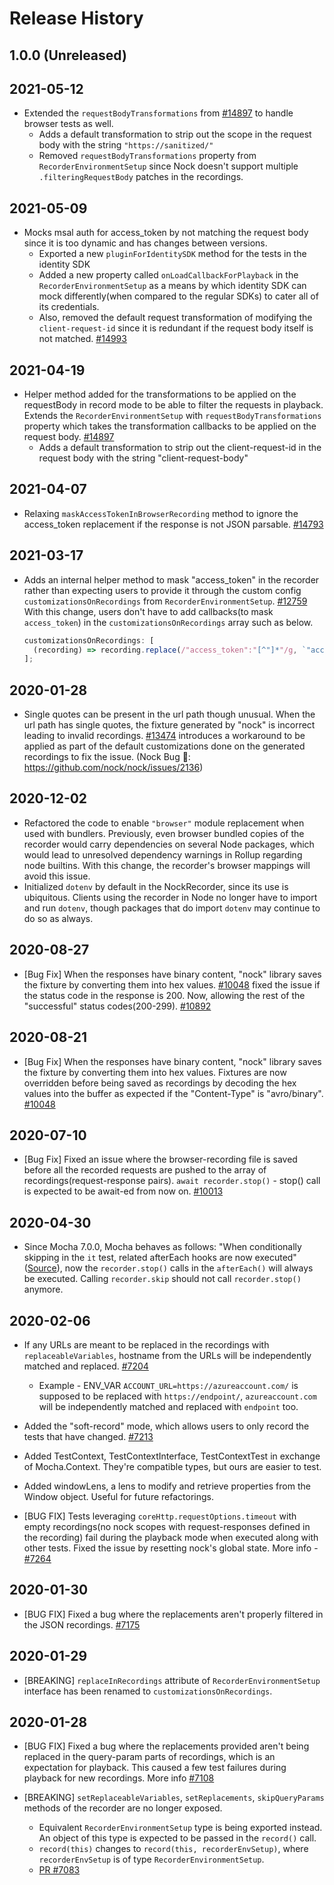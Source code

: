 # Release History

## 1.0.0 (Unreleased)

## 2021-05-12

- Extended the `requestBodyTransformations` from [#14897](https://github.com/Azure/azure-sdk-for-js/pull/14897) to handle browser tests as well.
  - Adds a default transformation to strip out the scope in the request body with the string `"https://sanitized/"`
  - Removed `requestBodyTransformations` property from `RecorderEnvironmentSetup` since Nock doesn't support multiple `.filteringRequestBody` patches in the recordings.

## 2021-05-09

- Mocks msal auth for access_token by not matching the request body since it is too dynamic and has changes between versions.
  - Exported a new `pluginForIdentitySDK` method for the tests in the identity SDK
  - Added a new property called `onLoadCallbackForPlayback` in the `RecorderEnvironmentSetup` as a means by which identity SDK can mock differently(when compared to the regular SDKs) to cater all of its credentials.
  - Also, removed the default request transformation of modifying the `client-request-id` since it is redundant if the request body itself is not matched.
    [#14993](https://github.com/Azure/azure-sdk-for-js/pull/14993)

## 2021-04-19

- Helper method added for the transformations to be applied on the requestBody in record mode to be able to filter the requests in playback.
  Extends the `RecorderEnvironmentSetup` with `requestBodyTransformations` property which takes the transformation callbacks to be applied on the request body.
  [#14897](https://github.com/Azure/azure-sdk-for-js/pull/14897)
  - Adds a default transformation to strip out the client-request-id in the request body with the string "client-request-body"

## 2021-04-07

- Relaxing `maskAccessTokenInBrowserRecording` method to ignore the access_token replacement if the response is not JSON parsable.
  [#14793](https://github.com/Azure/azure-sdk-for-js/pull/14793)

## 2021-03-17

- Adds an internal helper method to mask "access_token" in the recorder rather than expecting users to provide it through the custom config `customizationsOnRecordings` from `RecorderEnvironmentSetup`. [#12759](https://github.com/Azure/azure-sdk-for-js/pull/12759)
  With this change, users don't have to add callbacks(to mask `access_token`) in the `customizationsOnRecordings` array such as below.
  ```ts
  customizationsOnRecordings: [
    (recording) => recording.replace(/"access_token":"[^"]*"/g, `"access_token":"access_token"`)
  ];
  ```

## 2020-01-28

- Single quotes can be present in the url path though unusual. When the url path has single quotes, the fixture generated by "nock" is incorrect leading to invalid recordings. [#13474](https://github.com/Azure/azure-sdk-for-js/pull/13474) introduces a workaround to be applied as part of the default customizations done on the generated recordings to fix the issue.
  (Nock Bug 🐛: https://github.com/nock/nock/issues/2136)

## 2020-12-02

- Refactored the code to enable `"browser"` module replacement when used with bundlers. Previously, even browser bundled copies of the recorder would carry dependencies on several Node packages, which would lead to unresolved dependency warnings in Rollup regarding node builtins. With this change, the recorder's browser mappings will avoid this issue.
- Initialized `dotenv` by default in the NockRecorder, since its use is ubiquitous. Clients using the recorder in Node no longer have to import and run `dotenv`, though packages that do import `dotenv` may continue to do so as always.

## 2020-08-27

- [Bug Fix] When the responses have binary content, "nock" library saves the fixture by converting them into hex values. [#10048](https://github.com/Azure/azure-sdk-for-js/pull/10048) fixed the issue if the status code in the response is 200. Now, allowing the rest of the "successful" status codes(200-299).
  [#10892](https://github.com/Azure/azure-sdk-for-js/pull/10892)

## 2020-08-21

- [Bug Fix] When the responses have binary content, "nock" library saves the fixture by converting them into hex values. Fixtures are now overridden before being saved as recordings by decoding the hex values into the buffer as expected if the "Content-Type" is "avro/binary".
  [#10048](https://github.com/Azure/azure-sdk-for-js/pull/10048)

## 2020-07-10

- [Bug Fix] Fixed an issue where the browser-recording file is saved before all the recorded requests are pushed to the array of recordings(request-response pairs). `await recorder.stop()` - stop() call is expected to be await-ed from now on.
  [#10013](https://github.com/Azure/azure-sdk-for-js/pull/10013)

## 2020-04-30

- Since Mocha 7.0.0, Mocha behaves as follows: "When conditionally skipping in the `it` test, related afterEach hooks are now executed"
  ([Source](https://github.com/mochajs/mocha/blob/master/CHANGELOG.md#700--2020-01-05)), now the `recorder.stop()` calls in the `afterEach()` will always be executed. Calling `recorder.skip` should not call `recorder.stop()` anymore.

## 2020-02-06

- If any URLs are meant to be replaced in the recordings with `replaceableVariables`, hostname from the URLs will be independently matched and replaced. [#7204](https://github.com/Azure/azure-sdk-for-js/issues/7204)
  - Example - ENV_VAR `ACCOUNT_URL=https://azureaccount.com/` is supposed to be replaced with `https://endpoint/`, `azureaccount.com` will be independently matched and replaced with `endpoint` too.
- Added the "soft-record" mode, which allows users to only record the tests that have changed. [#7213](https://github.com/Azure/azure-sdk-for-js/issues/7213)
- Added TestContext, TestContextInterface, TestContextTest in exchange of Mocha.Context. They're compatible types, but ours are easier to test.
- Added windowLens, a lens to modify and retrieve properties from the Window object. Useful for future refactorings.

- [BUG FIX] Tests leveraging `coreHttp.requestOptions.timeout` with empty recordings(no nock scopes with request-responses defined in the recording) fail during the playback mode when executed along with other tests. Fixed the issue by resetting nock's global state. More info - [#7264](https://github.com/Azure/azure-sdk-for-js/issues/7264)

## 2020-01-30

- [BUG FIX] Fixed a bug where the replacements aren't properly filtered in the JSON recordings. [#7175](https://github.com/Azure/azure-sdk-for-js/issues/7175)

## 2020-01-29

- [BREAKING] `replaceInRecordings` attribute of `RecorderEnvironmentSetup` interface has been renamed to `customizationsOnRecordings`.

## 2020-01-28

- [BUG FIX] Fixed a bug where the replacements provided aren't being replaced in the query-param parts of recordings, which is an expectation for playback. This caused a few test failures during playback for new recordings. More info [#7108](https://github.com/Azure/azure-sdk-for-js/issues/7108)

- [BREAKING] `setReplaceableVariables`, `setReplacements`, `skipQueryParams` methods of the recorder are no longer exposed.

  - Equivalent `RecorderEnvironmentSetup` type is being exported instead. An object of this type is expected to be passed in the `record()` call.
  - `record(this)` changes to `record(this, recorderEnvSetup)`, where `recorderEnvSetup` is of type `RecorderEnvironmentSetup`.
  - [PR #7083](https://github.com/Azure/azure-sdk-for-js/pull/7083)
